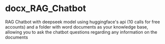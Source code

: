 # docx_RAG_Chatbot

RAG Chatbot with deepseek model using huggingface's api (10 calls for free accounts) and a folder with word documents as your knowledge base, allowing you to ask the chatbot questions regarding any information on the documents

